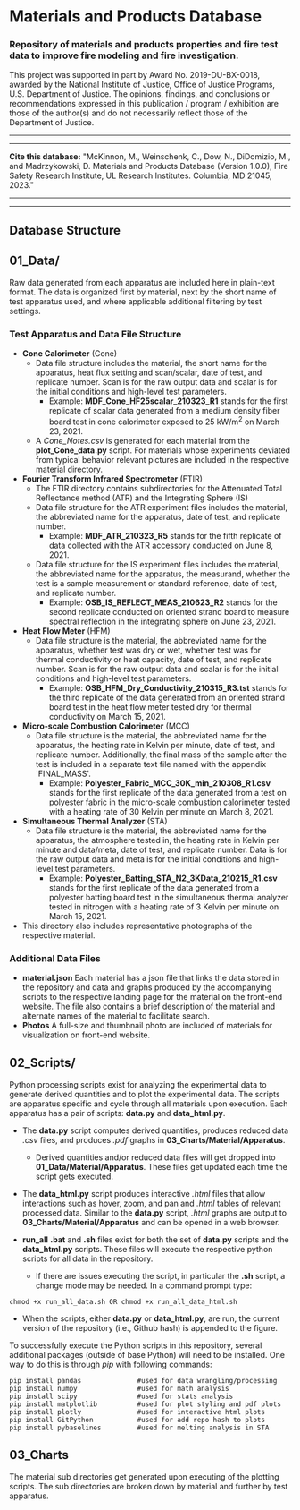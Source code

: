 # Materials and Products Database
### Repository of materials and products properties and fire test data to improve fire modeling and fire investigation.

This project was supported in part by Award No. 2019-DU-BX-0018, awarded by the National Institute of Justice, Office of Justice Programs, U.S. Department of Justice. The opinions, findings, and conclusions or recommendations expressed in this publication / program / exhibition are those of the author(s) and do not necessarily reflect those of the Department of Justice.

***
***

__Cite this database:__ "McKinnon, M., Weinschenk, C., Dow, N., DiDomizio, M., and Madrzykowski, D. Materials and Products Database (Version 1.0.0), Fire Safety Research Institute, UL Research Institutes. Columbia, MD 21045, 2023."

***
***

## Database Structure

## 01_Data/
Raw data generated from each apparatus are included here in plain-text format. The data is organized first by material, next by the short name of test apparatus used, and where applicable additional filtering by test settings.

### Test Apparatus and Data File Structure
- __Cone Calorimeter__ (Cone)
    + Data file structure includes the material, the short name for the apparatus, heat flux setting and scan/scalar, date of test, and replicate number. Scan is for the raw output data and scalar is for the initial conditions and high-level test parameters. 
        * Example: __MDF_Cone_HF25scalar_210323_R1__ stands for the first replicate of scalar data generated from a medium density fiber board test in cone calorimeter exposed to 25 kW/m<sup>2</sup> on March 23, 2021.
    + A _Cone_Notes.csv_ is generated for each material from the __plot_Cone_data.py__ script. For materials whose experiments deviated from typical behavior relevant pictures are included in the respective material directory.
- __Fourier Transform Infrared Spectrometer__ (FTIR)
    + The FTIR directory contains subdirectories for the Attenuated Total Reflectance method (ATR) and the Integrating Sphere (IS)
    + Data file structure for the ATR experiment files includes the material, the abbreviated name for the apparatus, date of test, and replicate number. 
        * Example: __MDF_ATR_210323_R5__ stands for the fifth replicate of data collected with the ATR accessory conducted on June 8, 2021.
    + Data file structure for the IS experiment files includes the material, the abbreviated name for the apparatus, the measurand, whether the test is a sample measurement or standard reference, date of test, and replicate number.
        * Example: __OSB_IS_REFLECT_MEAS_210623_R2__ stands for the second replicate conducted on oriented strand board to measure spectral reflection in the integrating sphere on June 23, 2021.
- __Heat Flow Meter__ (HFM)
    + Data file structure is the material, the abbreviated name for the apparatus, whether test was dry or wet, whether test was for thermal conductivity or heat capacity, date of test, and replicate number. Scan is for the raw output data and scalar is for the initial conditions and high-level test parameters. 
        * Example: __OSB_HFM_Dry_Conductivity_210315_R3.tst__ stands for the third replicate of the data generated from an oriented strand board test in the heat flow meter tested dry for thermal conductivity on March 15, 2021.
- __Micro-scale Combustion Calorimeter__ (MCC)
    + Data file structure is the material, the abbreviated name for the apparatus, the heating rate in Kelvin per minute, date of test, and replicate number. Additionally, the final mass of the sample after the test is included in a separate text file named with the appendix 'FINAL_MASS'. 
        * Example: __Polyester_Fabric_MCC_30K_min_210308_R1.csv__ stands for the first replicate of the data generated from a test on polyester fabric in the micro-scale combustion calorimeter tested with a heating rate of 30 Kelvin per minute on March 8, 2021.
- __Simultaneous Thermal Analyzer__ (STA)
    + Data file structure is the material, the abbreviated name for the apparatus, the atmosphere tested in, the heating rate in Kelvin per minute and data/meta, date of test, and replicate number. Data is for the raw output data and meta is for the initial conditions and high-level test parameters. 
        * Example: __Polyester_Batting_STA_N2_3KData_210215_R1.csv__ stands for the first replicate of the data generated from a polyester batting board test in the simultaneous thermal analyzer tested in nitrogen with a heating rate of 3 Kelvin per minute on March 15, 2021.
- This directory also includes representative photographs of the respective material.

### Additional Data Files
- __material.json__
    Each material has a json file that links the data stored in the repository and data and graphs produced by the accompanying scripts to the respective landing page for the material on the front-end website. The file also contains a brief description of the material and alternate names of the material to facilitate search.
- __Photos__
    A full-size and thumbnail photo are included of materials for visualization on front-end website.

## 02_Scripts/
Python processing scripts exist for analyzing the experimental data to generate derived quantities and to plot the experimental data. The scripts are apparatus specific and cycle through all materials upon execution. Each apparatus has a pair of scripts: __data.py__ and __data_html.py__. 

- The __data.py__ script computes derived quantities, produces reduced data _.csv_ files, and produces _.pdf_ graphs in __03_Charts/Material/Apparatus__. 
    + Derived quantities and/or reduced data files will get dropped into __01_Data/Material/Apparatus__. These files get updated each time the script gets executed.

- The __data_html.py__ script produces interactive _.html_ files that allow interactions such as hover, zoom, and pan and _.html_ tables of relevant processed data. Similar to the __data.py__ script, _.html_ graphs are output to __03_Charts/Material/Apparatus__ and can be opened in a web browser.

- __run_all__ __.bat__ and __.sh__ files exist for both the set of __data.py__ scripts and the __data_html.py__ scripts. These files will execute the respective python scripts for all data in the repository. 
    + If there are issues executing the script, in particular the __.sh__ script, a change mode may be needed. In a command prompt type:
```
chmod +x run_all_data.sh OR chmod +x run_all_data_html.sh
```
- When the scripts, either __data.py__ or __data_html.py__, are run, the current version of the repository (i.e., Github hash) is appended to the figure. 


To successfully execute the Python scripts in this repository, several additional packages (outside of base Python) will need to be installed. One way to do this is through _pip_ with following commands:

```
pip install pandas              #used for data wrangling/processing
pip install numpy               #used for math analysis
pip install scipy               #used for stats analysis
pip install matplotlib          #used for plot styling and pdf plots
pip install plotly              #used for interactive html plots
pip install GitPython           #used for add repo hash to plots
pip install pybaselines         #used for melting analysis in STA
```

## 03_Charts
The material sub directories get generated upon executing of the plotting scripts. The sub directories are broken down by material and further by test apparatus.
